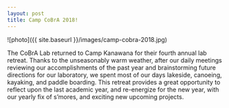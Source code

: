 ```yaml
---
layout: post
title: Camp CoBrA 2018!
---
```


![photo]({{ site.baseurl }}/images/camp-cobra-2018.jpg)

The CoBrA Lab returned to Camp Kanawana for their fourth annual lab retreat. Thanks to the unseasonably warm weather, after our daily meetings reviewing our accomplishments of the past year and brainstorming future directions for our laboratory, we spent most of our days lakeside, canoeing, kayaking, and paddle boarding. This retreat provides a great opportunity to reflect upon the last academic year, and re-energize for the new year, with our yearly fix of s’mores, and exciting new upcoming projects.
